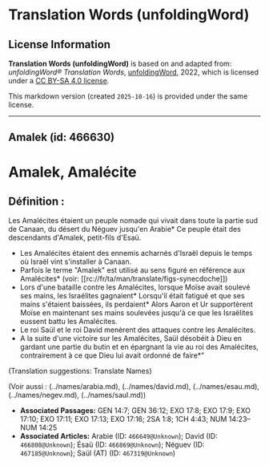 # Translation Words (unfoldingWord)

## License Information

**Translation Words (unfoldingWord)** is based on and adapted from: _unfoldingWord® Translation Words_, [unfoldingWord](https://unfoldingword.org/utw), 2022, which is licensed under a [CC BY-SA 4.0 license](https://creativecommons.org/licenses/by-sa/4.0/legalcode.en).

This markdown version (created `2025-10-16`) is provided under the same license.



--------------------------------

## Amalek (id: 466630)

Amalek, Amalécite
=================

Définition :
------------

Les Amalécites étaient un peuple nomade qui vivait dans toute la partie sud de Canaan, du désert du Néguev jusqu'en Arabie\* Ce peuple était des descendants d'Amalek, petit\-fils d'Esaü.

* Les Amalécites étaient des ennemis acharnés d'Israël depuis le temps où Israël vint s'installer à Canaan.
* Parfois le terme "Amalek" est utilisé au sens figuré en référence aux Amalécites\* (voir: \[\[rc://fr/ta/man/translate/figs\-synecdoche]])
* Lors d'une bataille contre les Amalécites, lorsque Moïse avait soulevé ses mains, les Israélites gagnaient\* Lorsqu'il était fatigué et que ses mains s'étaient baissées, ils perdaient\* Alors Aaron et Ur supportèrent Moïse en maintenant ses mains soulevées jusqu'à ce que les Israëlites eussent battu les Amalécites.
* Le roi Saül et le roi David menèrent des attaques contre les Amalécites.
* A la suite d'une victoire sur les Amalécites, Saül désobéit à Dieu en gardant une partie du butin et en épargnant la vie au roi des Amalécites, contrairement à ce que Dieu lui avait ordonné de faire\*"

(Translation suggestions: Translate Names)

(Voir aussi : (../names/arabia.md), (../names/david.md), (../names/esau.md), (../names/negev.md), (../names/saul.md))

* **Associated Passages:** GEN 14:7; GEN 36:12; EXO 17:8; EXO 17:9; EXO 17:10; EXO 17:11; EXO 17:13; EXO 17:16; 2SA 1:8; 1CH 4:43; NUM 14:23–NUM 14:25
* **Associated Articles:** Arabie (ID: `466649@Unknown`); David (ID: `466808@Unknown`); Ésaü (ID: `466869@Unknown`); Néguev (ID: `467185@Unknown`); Saül (AT) (ID: `467319@Unknown`)

